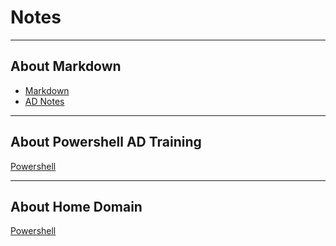 # Notes

----
## About Markdown

- [Markdown](https://github.com/k1n1mod/notes/tree/main/Markdown)
- [AD Notes](https://github.com/k1n1mod/notes/tree/main/AD%20Notes)

----

## About Powershell AD Training

[Powershell](https://github.com/k1n1mod/powershell-ad-training)

----

## About Home Domain

[Powershell](https://github.com/k1n1mod/home-domain)